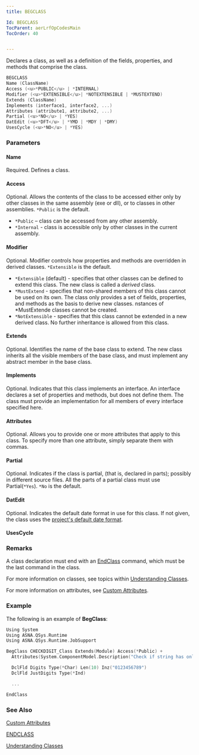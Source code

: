 ```yaml
---
title: BEGCLASS

Id: BEGCLASS
TocParent: aerLrfOpCodesMain
TocOrder: 40


---
```


Declares a class, as well as a definition of the fields, properties, and methods that comprise the class.

```c
BEGCLASS
Name (ClassName)
Access (<u>*PUBLIC</u> | *INTERNAL)
Modifier (<u>*EXTENSIBLE</u>| *NOTEXTENSIBLE | *MUSTEXTEND)
Extends (ClassName)
Implements (interface1, interface2, ...)
Attributes (attribute1, attribute2, ...)
Partial (<u>*NO</u> | *YES)
DatEdit (<u>*DFT</u> | *YMD | *MDY | *DMY)
UsesCycle (<u>*NO</u> | *YES)
```

### Parameters

#### Name

Required. Defines a class.

#### Access

Optional. Allows the contents of the class to be accessed either only by other classes in the same assembly (exe or dll), or to classes in other assemblies. `*Public` is the default.

- `*Public` – class can be accessed from any other assembly.
- `*Internal` - class is accessible only by other classes in the current assembly.

#### Modifier

Optional. Modifier controls how properties and methods are overridden in derived classes. `*Extensible` is the default.

- `*Extensible` (default) - specifies that other classes can be defined to extend this class. The new class is called a *derived* class.
- `*MustExtend` - specifies that non-shared members of this class cannot be used on its own. The class only provides a set of fields, properties, and methods as the basis to derive new classes. nstances of *MustExtende classes cannot be created.
- `*NotExtensible` - specifies that this class cannot be extended in a new derived class. No further inheritance is allowed from this class.

#### Extends

Optional. Identifies the name of the base class to extend. The new class inherits all the visible members of the base class, and must implement any abstract member in the base class.

#### Implements

Optional. Indicates that this class implements an interface. An interface declares a set of properties and methods, but does not define them. The class must provide an implementation for all members of every interface specified here.

#### Attributes

Optional. Allows you to provide one or more attributes that apply to this class. To specify more than one attribute, simply separate them with commas.

#### Partial

Optional. Indicates if the class is partial, (that is, declared in parts); possibly in different source files. All the parts of a partial class must use Partial(`*Yes`). `*No` is the default.

#### DatEdit

Optional. Indicates the default date format in use for this class. If not given, the class uses the [project's default date format](/manuals/vs/projects/Config.html#default-datedit-format).

#### UsesCycle

### Remarks

A class declaration must end with an [EndClass](ENDCLASS.html) command, which must be the last command in the class.

For more information on classes, see topics within [Understanding Classes](ecrTourUnderstandingClassesMain.html).

For more information on attributes, see [Custom Attributes](ecrConCustomAttributes.html).

### Example

The following is an example of **BegClass**:

```c
Using System
Using ASNA.QSys.Runtime
Using ASNA.QSys.Runtime.JobSupport

BegClass CHECKDIGIT_Class Extends(Module) Access(*Public) +
  Attributes(System.ComponentModel.Description("Check if string has only digits"))

  DclFld Digits Type(*Char) Len(10) Inz("0123456789")
  DclFld JustDigits Type(*Ind)

  ...

EndClass
```

### See Also

[Custom Attributes](ecrConCustomAttributes.html)

[ENDCLASS](ENDCLASS.html)

[Understanding Classes](ecrTourUnderstandingClassesMain.html)
